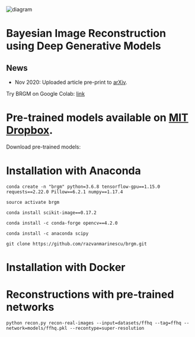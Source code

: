 
&nbsp;
&nbsp;
&nbsp;
&nbsp;
&nbsp;

![diagram](https://i.imgur.com/Nb0123s.png)



# Bayesian Image Reconstruction using Deep Generative Models

## News

* Nov 2020: Uploaded article pre-print to [arXiv](https://arxiv.org/abs/2012.04567).


Try BRGM on Google Colab: [link](insert-link-here)

# Pre-trained models available on [MIT Dropbox](https://www.dropbox.com/sh/0rj092juxauivzv/AABQoEfvM96u1ehzqYgQoD5Va?dl=0).

Download pre-trained models: 



# Installation with Anaconda

```
conda create -n "brgm" python=3.6.8 tensorflow-gpu==1.15.0 requests==2.22.0 Pillow==6.2.1 numpy==1.17.4 
```

```
source activate brgm
```

```
conda install scikit-image==0.17.2
```

```
conda install -c conda-forge opencv==4.2.0
```

```
conda install -c anaconda scipy
```


```
git clone https://github.com/razvanmarinescu/brgm.git 
```

# Installation with Docker


# Reconstructions with pre-trained networks

```
python recon.py recon-real-images --input=datasets/ffhq --tag=ffhq --network=models/ffhq.pkl --recontype=super-resolution
```
